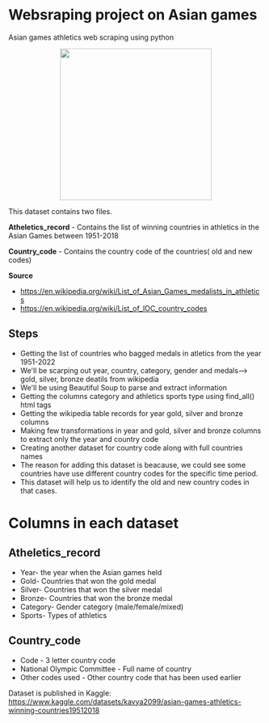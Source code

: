 # Websraping project on Asian games
Asian games athletics web scraping using python

<p align="center">
<img src="https://cdn.dribbble.com/users/406059/screenshots/2885391/hurdles_run.gif"  width="300" height="300" />
</p>

This dataset contains two files.

**Atheletics_record** - Contains the list of winning countries in athletics in the Asian Games between 1951-2018

**Country_code** - Contains the country code of the countries( old and new codes)

**Source**

- https://en.wikipedia.org/wiki/List_of_Asian_Games_medalists_in_athletics
- https://en.wikipedia.org/wiki/List_of_IOC_country_codes

## Steps
- Getting the list of countries who bagged medals in atletics from the year 1951-2022
- We'll be scarping out year, country, category, gender and medals--> gold, silver, bronze deatils from wikipedia
- We'll be using Beautiful Soup to parse and extract information
- Getting the columns category and athletics sports type using find_all() html tags
- Getting the wikipedia table records for year gold, silver and bronze columns
- Making few transformations in year and gold, silver and bronze columns to extract only the year and country code
- Creating another dataset for country code along with full countries names
- The reason for adding this dataset is beacause, we could see some countries have use different country codes for the specific time period.
- This dataset will help us to identify the old and new country codes in that cases.

# Columns in each dataset
## Atheletics_record 

- Year- the year when the Asian games held
- Gold- Countries that won the gold medal
- Silver- Countries that won the silver medal
- Bronze- Countries that won the bronze medal
- Category- Gender category (male/female/mixed)
- Sports- Types of athletics

## Country_code

- Code - 3 letter country code
- National Olympic Committee - Full name of country
- Other codes used - Other country code that has been used earlier

Dataset is published in Kaggle: https://www.kaggle.com/datasets/kavya2099/asian-games-athletics-winning-countries19512018
